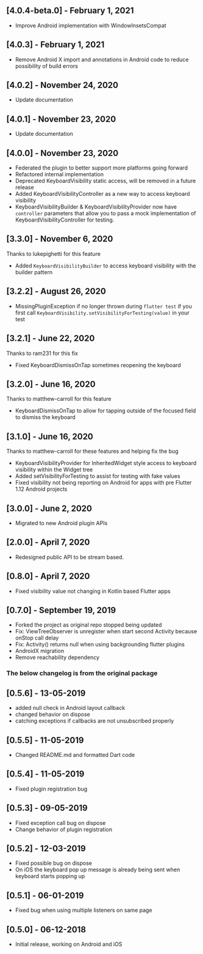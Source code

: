 ## [4.0.4-beta.0] - February 1, 2021

* Improve Android implementation with WindowInsetsCompat

## [4.0.3] - February 1, 2021

* Remove Android X import and annotations in Android code to reduce possibility of build errors

## [4.0.2] - November 24, 2020

* Update documentation

## [4.0.1] - November 23, 2020

* Update documentation

## [4.0.0] - November 23, 2020

* Federated the plugin to better support more platforms going forward
* Refactored internal implementation
* Deprecated KeyboardVisibility static access, will be removed in a future release
* Added KeyboardVisibilityController as a new way to access keyboard visibility
* KeyboardVisibilityBuilder & KeyboardVisibilityProvider now have `controller` parameters that allow
you to pass a mock implementation of KeyboardVisibilityController for testing.

## [3.3.0] - November 6, 2020

Thanks to lukepighetti for this feature

* Added `KeyboardVisibilityBuilder` to access keyboard visibility with the builder pattern

## [3.2.2] - August 26, 2020

* MissingPluginException if no longer thrown during `flutter test` if you first call `KeyboardVisibility.setVisibilityForTesting(value)` in your test

## [3.2.1] - June 22, 2020

Thanks to ram231 for this fix

* Fixed KeyboardDismissOnTap sometimes reopening the keyboard

## [3.2.0] - June 16, 2020

Thanks to matthew-carroll for this feature

* KeyboardDismissOnTap to allow for tapping outside of the focused field to dismiss the keyboard

## [3.1.0] - June 16, 2020

Thanks to matthew-carroll for these features and helping fix the bug

* KeyboardVisibilityProvider for InheritedWidget style access to keyboard visibility within the Widget tree
* Added setVisibilityForTesting to assist for testing with fake values
* Fixed visibility not being reporting on Android for apps with pre Flutter 1.12 Android projects

## [3.0.0] - June 2, 2020

* Migrated to new Android plugin APIs

## [2.0.0] - April 7, 2020

* Redesigned public API to be stream based.

## [0.8.0] - April 7, 2020

* Fixed visibility value not changing in Kotlin based Flutter apps

## [0.7.0] - September 19, 2019

* Forked the project as original repo stopped being updated
* Fix: ViewTreeObserver is unregister when start second Activity because onStop call delay
* Fix: Activity() returns null when using backgrounding flutter plugins
* AndroidX migration
* Remove reachability dependency

### The below changelog is from the original package 
## [0.5.6] - 13-05-2019

* added null check in Android layout callback
* changed behavior on dispose
* catching exceptions if callbacks are not unsubscribed properly

## [0.5.5] - 11-05-2019

* Changed README.md and formatted Dart code

## [0.5.4] - 11-05-2019

* Fixed plugin registration bug

## [0.5.3] - 09-05-2019

* Fixed exception call bug on dispose
* Change behavior of plugin registration

## [0.5.2] - 12-03-2019

* Fixed possible bug on dispose
* On iOS the keyboard pop up message is already being sent when keyboard starts popping up

## [0.5.1] - 06-01-2019

* Fixed bug when using multiple listeners on same page

## [0.5.0] - 06-12-2018

* Initial release, working on Android and iOS
